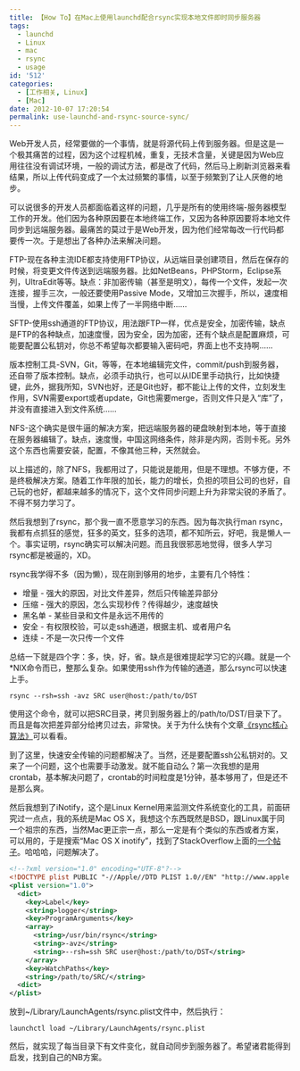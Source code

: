 ```yaml
---
title: 【How To】在Mac上使用launchd配合rsync实现本地文件即时同步服务器
tags:
  - launchd
  - Linux
  - mac
  - rsync
  - usage
id: '512'
categories:
  - [工作相关, Linux]
  - [Mac]
date: 2012-10-07 17:20:54
permalink: use-launchd-and-rsync-source-sync/
---
```


Web开发人员，经常要做的一个事情，就是将源代码上传到服务器。但是这是一个极其痛苦的过程，因为这个过程机械，重复，无技术含量，关键是因为Web应用往往没有调试环境，一般的调试方法，都是改了代码，然后马上刷新浏览器来看结果，所以上传代码变成了一个太过频繁的事情，以至于频繁到了让人厌倦的地步。
<!-- more -->
可以说很多的开发人员都面临着这样的问题，几乎是所有的使用终端-服务器模型工作的开发。他们因为各种原因要在本地终端工作，又因为各种原因要将本地文件同步到远端服务器。最痛苦的莫过于是Web开发，因为他们经常每改一行代码都要传一次。于是想出了各种办法来解决问题。

FTP-现在各种主流IDE都支持使用FTP协议，从远端目录创建项目，然后在保存的时候，将变更文件传送到远端服务器。比如NetBeans，PHPStorm，Eclipse系列，UltraEdit等等。缺点：非加密传输（甚至是明文），每传一个文件，发起一次连接，握手三次，一般还要使用Passive Mode，又增加三次握手，所以，速度相当慢，上传文件覆盖，如果上传了一半网络中断……

SFTP-使用ssh通道的FTP协议，用法跟FTP一样，优点是安全，加密传输，缺点是FTP的各种缺点，加速度慢，因为安全，因为加密，还有个缺点是配置麻烦，可能要配置公私钥对，你总不希望每次都要输入密码吧，界面上也不支持啊……

版本控制工具-SVN，Git，等等，在本地编辑完文件，commit/push到服务器，还自带了版本控制。缺点，必须手动执行，也可以从IDE里手动执行，比如快捷键，此外，据我所知，SVN也好，还是Git也好，都不能让上传的文件，立刻发生作用，SVN需要export或者update，Git也需要merge，否则文件只是入“库”了，并没有直接进入到文件系统……

NFS-这个确实是很牛逼的解决方案，把远端服务器的硬盘映射到本地，等于直接在服务器编辑了。缺点，速度慢，中国这网络条件，除非是内网，否则卡死。另外这个东西也需要安装，配置，不像其他三种，天然就会。

以上描述的，除了NFS，我都用过了，只能说是能用，但是不理想。不够方便，不是终极解决方案。随着工作年限的加长，能力的增长，负担的项目公司的也好，自己玩的也好，都越来越多的情况下，这个文件同步问题上升为非常尖锐的矛盾了。不得不努力学习了。

然后我想到了rsync，那个我一直不愿意学习的东西。因为每次执行man rsync，我都有点抓狂的感觉，狂多的英文，狂多的选项，都不知所云，好吧，我是懒人一个。事实证明，rsync确实可以解决问题。而且我很邪恶地觉得，很多人学习rsync都是被逼的，XD。

rsync我学得不多（因为懒），现在刚到够用的地步，主要有几个特性：

*   增量 - 强大的原因，对比文件差异，然后只传输差异部分
*   压缩 - 强大的原因，怎么实现秒传？传得越少，速度越快
*   黑名单 - 某些目录和文件是永远不用传的
*   安全 - 有权限校验，可以走ssh通道，根据主机、或者用户名
*   连续 - 不是一次只传一个文件

总结一下就是四个字：多，快，好，省。缺点是很难提起学习它的兴趣。就是一个*NIX命令而已，整那么复杂。如果使用ssh作为传输的通道，那么rsync可以快速上手。

```shell
rsync --rsh=ssh -avz SRC user@host:/path/to/DST
```

使用这个命令，就可以把SRC目录，拷贝到服务器上的/path/to/DST/目录下了。而且是每次把差异部分给拷贝过去，非常快。关于为什么快有个文章[《rsync核心算法》](http://coolshell.cn/articles/7425.html "rsync核心算法")可以看看。

到了这里，快速安全传输的问题都解决了。当然，还是要配置ssh公私钥对的。又来了一个问题，这个也需要手动激发。就不能自动么？第一次我想的是用crontab，基本解决问题了，crontab的时间粒度是1分钟，基本够用了，但是还不是那么爽。

然后我想到了iNotify，这个是Linux Kernel用来监测文件系统变化的工具，前面研究过一点点，我的系统是Mac OS X，我想这个东西既然是BSD，跟Linux属于同一个祖宗的东西，当然Mac更正宗一点，那么一定是有个类似的东西或者方案，可以用的，于是搜索“Mac OS X inotify”，找到了StackOverflow上面的[一个帖子](http://stackoverflow.com/questions/1515730/is-there-a-command-like-watch-or-inotifywait-on-the-mac "Mac上如何监控目录变化")。哈哈哈，问题解决了。

```xml
<!--?xml version="1.0" encoding="UTF-8"?-->
<!DOCTYPE plist PUBLIC "-//Apple//DTD PLIST 1.0//EN" "http://www.apple.com/DTDs/PropertyList-1.0.dtd">
<plist version="1.0">
  <dict>
    <key>Label</key>
    <string>logger</string>
    <key>ProgramArguments</key>
    <array>
      <string>/usr/bin/rsync</string>
      <string>-avz</string>
      <string>--rsh=ssh SRC user@host:/path/to/DST</string>
    </array>
    <key>WatchPaths</key>
    <string>/path/to/SRC/</string>
  <dict>
</plist>
```

放到~/Library/LaunchAgents/rsync.plist文件中，然后执行：

```shell
launchctl load ~/Library/LaunchAgents/rsync.plist
```

然后，就实现了每当目录下有文件变化，就自动同步到服务器了。希望诸君能得到启发，找到自己的NB方案。